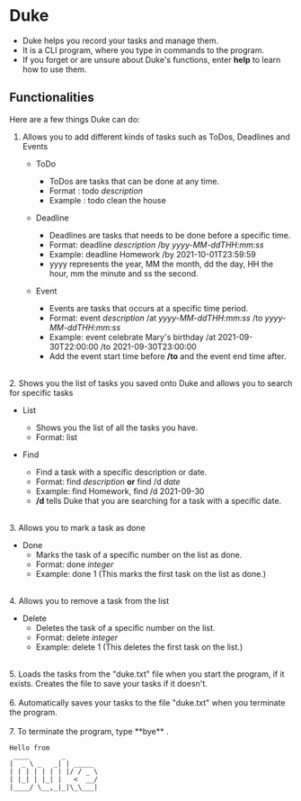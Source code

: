 # Duke

* Duke helps you record your tasks and manage them.  
* It is a CLI program, where you type in commands to the program.  
* If you forget or are unsure about Duke's functions, enter **help** to learn how to use them.  

## Functionalities

Here are a few things Duke can do:

1. Allows you to add different kinds of tasks such as ToDos, Deadlines and Events
   * ToDo
      * ToDos are tasks that can be done at any time.
      * Format : todo *description*
      * Example : todo clean the house  

   * Deadline
      * Deadlines are tasks that needs to be done before a specific time.
      * Format: deadline *description* /by *yyyy-MM-ddTHH:mm:ss*
      * Example: deadline Homework /by 2021-10-01T23:59:59
      * yyyy represents the year, MM the month, dd the day, HH the hour, mm the minute and ss the second.  

   * Event
      * Events are tasks that occurs at a specific time period.
      * Format: event *description* /at *yyyy-MM-ddTHH:mm:ss* /to *yyyy-MM-ddTHH:mm:ss*
      * Example: event celebrate Mary's birthday /at 2021-09-30T22:00:00 /to 2021-09-30T23:00:00
      * Add the event start time before **/to** and the event end time after.  <br>
</br>
2. Shows you the list of tasks you saved onto Duke and allows you to search for specific tasks

   * List
      * Shows you the list of all the tasks you have.
      * Format: list  

   * Find
      * Find a task with a specific description or date.
      * Format: find *description* **or** find /d *date*
      * Example: find Homework, find /d 2021-09-30
      * **/d** tells Duke that you are searching for a task with a specific date.  <br>
</br>
3. Allows you to mark a task as done  

   * Done
     * Marks the task of a specific number on the list as done.
     * Format: done *integer*
     * Example: done 1 (This marks the first task on the list as done.)  <br>
</br>
4. Allows you to remove a task from the list  

   * Delete
     * Deletes the task of a specific number on the list.
     * Format: delete *integer*
     * Example: delete 1 (This deletes the first task on the list.)  <br>
</br>
5. Loads the tasks from the "duke.txt" file when you start the program, if it exists. Creates the file to save your tasks if it doesn't. <br>
</br>
6. Automatically saves your tasks to the file "duke.txt" when you terminate the program.  <br>
</br>
7. To terminate the program, type **bye** .  

   ```
   Hello from
    ____        _          
   |  _ \ _   _| | _____   
   | | | | | | | |/ / _ \  
   | |_| | |_| |   <  __/  
   |____/ \__,_|_|\_\___|  
   ```